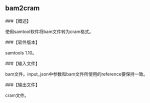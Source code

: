## bam2cram

###【概述】

使用samtool软件将bam文件转为cram格式。  

###【软件版本】

samtools 1.10。

###【输入文件】

bam文件。input_json中参数和bam文件所使用的reference要保持一致。

###【输出文件】

cram文件。

